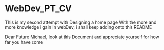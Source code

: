 # WebDev_PT_CV
This is my second attempt with Designing a home page
With the more and more knowledge i gain in webDev, i shall keep adding onto this README

Dear Future Michael, look at this Document and appreciate yourself for how far you have come